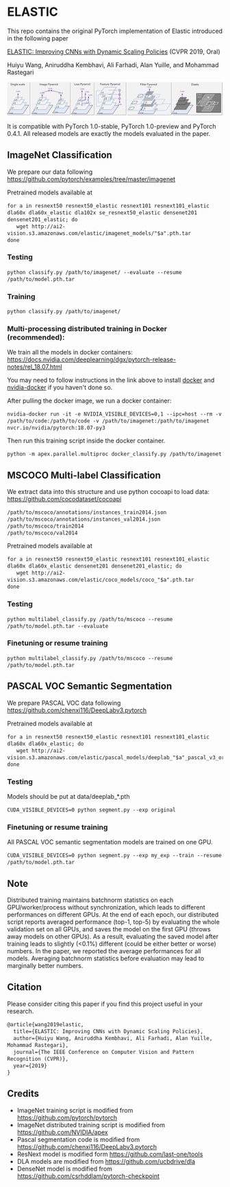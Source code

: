 # ELASTIC
This repo contains the original PyTorch implementation of Elastic introduced in the following paper

[ELASTIC: Improving CNNs with Dynamic Scaling Policies](https://arxiv.org/abs/1812.05262) (CVPR 2019, Oral)

Huiyu Wang, Aniruddha Kembhavi, Ali Farhadi, Alan Yuille, and Mohammad Rastegari

<img src="figures/figure.png"/>

It is compatible with PyTorch 1.0-stable, PyTorch 1.0-preview and PyTorch 0.4.1. All released models are exactly the models evaluated in the paper.

## ImageNet Classification
We prepare our data following https://github.com/pytorch/examples/tree/master/imagenet

Pretrained models available at 
```
for a in resnext50 resnext50_elastic resnext101 resnext101_elastic dla60x dla60x_elastic dla102x se_resnext50_elastic densenet201 densenet201_elastic; do
   wget http://ai2-vision.s3.amazonaws.com/elastic/imagenet_models/"$a".pth.tar
done
```
### Testing
```
python classify.py /path/to/imagenet/ --evaluate --resume /path/to/model.pth.tar
```
### Training
```
python classify.py /path/to/imagenet/
```
### Multi-processing distributed training in Docker (recommended):
We train all the models in docker containers: https://docs.nvidia.com/deeplearning/dgx/pytorch-release-notes/rel_18.07.html

You may need to follow instructions in the link above to install [docker](https://www.docker.com/) and [nvidia-docker](https://github.com/NVIDIA/nvidia-docker) if you haven't done so.

After pulling the docker image, we run a docker container:
```
nvidia-docker run -it -e NVIDIA_VISIBLE_DEVICES=0,1 --ipc=host --rm -v /path/to/code:/path/to/code -v /path/to/imagenet:/path/to/imagenet nvcr.io/nvidia/pytorch:18.07-py3
```
Then run this training script inside the docker container.
```
python -m apex.parallel.multiproc docker_classify.py /path/to/imagenet
```
## MSCOCO Multi-label Classification
We extract data into this structure and use python cocoapi to load data: https://github.com/cocodataset/cocoapi
```
/path/to/mscoco/annotations/instances_train2014.json
/path/to/mscoco/annotations/instances_val2014.json
/path/to/mscoco/train2014
/path/to/mscoco/val2014
```
Pretrained models available at 
```
for a in resnext50 resnext50_elastic resnext101 resnext101_elastic dla60x dla60x_elastic densenet201 densenet201_elastic; do
   wget http://ai2-vision.s3.amazonaws.com/elastic/coco_models/coco_"$a".pth.tar
done
```
### Testing
```
python multilabel_classify.py /path/to/mscoco --resume /path/to/model.pth.tar --evaluate
```
### Finetuning or resume training
```
python multilabel_classify.py /path/to/mscoco --resume /path/to/model.pth.tar
```
## PASCAL VOC Semantic Segmentation
We prepare PASCAL VOC data following https://github.com/chenxi116/DeepLabv3.pytorch

Pretrained models available at
```
for a in resnext50 resnext50_elastic resnext101 resnext101_elastic dla60x dla60x_elastic; do
   wget http://ai2-vision.s3.amazonaws.com/elastic/pascal_models/deeplab_"$a"_pascal_v3_original_epoch50.pth
done
```
### Testing
Models should be put at data/deeplab_*.pth
```
CUDA_VISIBLE_DEVICES=0 python segment.py --exp original
```
### Finetuning or resume training
All PASCAL VOC semantic segmentation models are trained on one GPU.
```
CUDA_VISIBLE_DEVICES=0 python segment.py --exp my_exp --train --resume /path/to/model.pth.tar
```
## Note
Distributed training maintains batchnorm statistics on each GPU/worker/process without synchronization, which leads to different performances on different GPUs. At the end of each epoch, our distributed script reports averaged performance (top-1, top-5) by evaluating the whole validation set on all GPUs, and saves the model on the first GPU (throws away models on other GPUs). As a result, evaluating the saved model after training leads to slightly (<0.1%) different (could be either better or worse) numbers. In the paper, we reported the average performances for all models. Averaging batchnorm statistics before evaluation may lead to marginally better numbers.

## Citation
Please consider citing this paper if you find this project useful in your research.
```
@article{wang2019elastic,
  title={ELASTIC: Improving CNNs with Dynamic Scaling Policies},
  author={Huiyu Wang, Aniruddha Kembhavi, Ali Farhadi, Alan Yuille, Mohammad Rastegari},
  journal={The IEEE Conference on Computer Vision and Pattern Recognition (CVPR)},
  year={2019}
}
```
## Credits
  * ImageNet training script is modified from https://github.com/pytorch/pytorch
  * ImageNet distributed training script is modified from https://github.com/NVIDIA/apex
  * Pascal segmentation code is modified from https://github.com/chenxi116/DeepLabv3.pytorch
  * ResNext model is modified form https://github.com/last-one/tools
  * DLA models are modified from https://github.com/ucbdrive/dla
  * DenseNet model is modified from https://github.com/csrhddlam/pytorch-checkpoint

